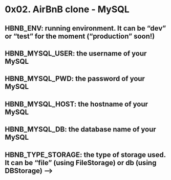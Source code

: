 # 0x02. AirBnB clone - MySQL
## HBNB_ENV: running environment. It can be “dev” or “test” for the moment (“production” soon!)
## HBNB_MYSQL_USER: the username of your MySQL
## HBNB_MYSQL_PWD: the password of your MySQL
## HBNB_MYSQL_HOST: the hostname of your MySQL
## HBNB_MYSQL_DB: the database name of your MySQL
## HBNB_TYPE_STORAGE: the type of storage used. It can be “file” (using FileStorage) or db (using DBStorage) -->
